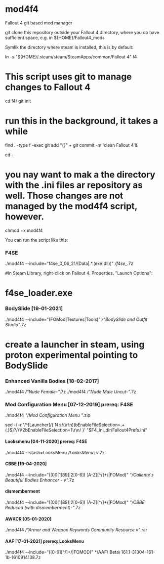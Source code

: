 # mod4f4
Fallout 4 git based mod manager

git clone this repository outside your Fallout 4 directory, where you do have sufficient space, e.g. in ${HOME}/Fallout4_mods

Symlik the directory where steam is installed, this is by default:

ln -s "${HOME}/.steam/steam/SteamApps/common/Fallout 4" f4

# This script uses git to manage changes to Fallout 4
cd f4/
git init

# run this in the background, it takes a while
find . -type f -exec git add "{}" \+
git commit -m  'clean Fallout 4'&

cd -

# you nay want to mak a the directory with the .ini files ar repository as well. Those changes are not managed by the mod4f4 script, however.

chmod +x mod4f4

You can run the script like this:

### F4SE
./mod4f4 --include="f4se_0_06_21/(Data|.*\.(exe|dll))" */f4se_*.7z

#In Steam Library, right-click on Fallout 4. Properties. "Launch Options":
# f4se_loader.exe 


### BodySlide [19-01-2021]
./mod4f4 --include="(FOMod|Textures|Tools)" */"BodySlide and Outfit Studio"*.7z

# create a launcher in steam, using proton experimental pointing to BodySlide

### Enhanced Vanilla Bodies [18-02-2017]
./mod4f4 */"Nude Female-"*.7z
./mod4f4 */"Nude Male Uncut-"*.7z

### Mod Configuration Menu [07-12-2019] prereq: F4SE
./mod4f4 *"/Mod Configuration Menu "*.zip


sed -i -r '/^\[Launcher\]/{
 N 
 s/(\r\n)(bEnableFileSelection=.+(.)$)?/\1\2bEnableFileSelection=1\r\n/
}' "$F4_ini_dir/Fallout4Prefs.ini"

#### Looksmenu [04-11-2020] prereq: F4SE
./mod4f4 --stash=LooksMenu */LooksMenu\ v*.7z

#### CBBE [19-04-2020]
./mod4f4 --include="((00|1[89]|2[0-6]) [A-Z][^/]+/|FOMod)" *"/Caliente's Beautiful Bodies Enhancer - v"*.7z

#### dismemberment
./mod4f4 --include="((00|1[89]|2[0-6]) [A-Z][^/]+/|FOMod)" *"/CBBE Reduced (with dismemberment)-"*.7z

#### AWKCR [05-01-2020]
./mod4f4 */"Armor and Weapon Keywords Community Resource v"*.rar

#### AAF [17-01-2021] prereq: LooksMenu
./mod4f4 --include="([0-9][^/]+/|FOMOD)" */AAF\ Beta\ 161.1-31304-161-1b-1610914138.7z



